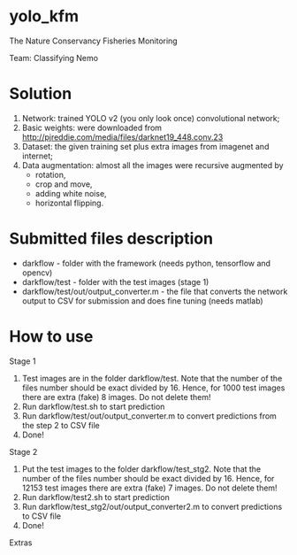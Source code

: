 # yolo_kfm
The Nature Conservancy Fisheries Monitoring

Team: Classifying Nemo

# Solution
1. Network: trained YOLO v2 (you only look once) convolutional network;
2. Basic weights: were downloaded from http://pjreddie.com/media/files/darknet19_448.conv.23
3. Dataset: the given training set plus extra images from imagenet and internet;
4. Data augmentation: almost all the images were recursive augmented by 
	- rotation,
	- crop and move,
	- adding white noise,
	- horizontal flipping.

# Submitted files description
- darkflow - folder with the framework (needs python, tensorflow and opencv)
- darkflow/test - folder with the test images (stage 1)
- darkflow/test/out/output_converter.m - the file that converts the network output to CSV for submission and does fine tuning (needs matlab)

# How to use
Stage 1
1) Test images are in the folder darkflow/test. 
Note that the number of the files number should be exact divided by 16. Hence, for 1000 test images there are extra (fake) 8 images. Do not delete them!
2) Run darkflow/test.sh to start prediction
3) Run darkflow/test/out/output_converter.m to convert predictions from the step 2 to CSV file
4) Done!

Stage 2
1) Put the test images to the folder darkflow/test_stg2. 
Note that the number of the files number should be exact divided by 16. Hence, for 12153 test images there are extra (fake) 7 images. Do not delete them!
2) Run darkflow/test2.sh to start prediction
3) Run darkflow/test_stg2/out/output_converter2.m to convert predictions to CSV file
4) Done!

Extras
